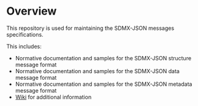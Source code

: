 # Overview

This repository is used for maintaining the SDMX-JSON messages specifications.

This includes:

- Normative documentation and samples for the SDMX-JSON structure message format
- Normative documentation and samples for the SDMX-JSON data message format
- Normative documentation and samples for the SDMX-JSON metadata message format
- [Wiki](https://github.com/sdmx-twg/sdmx-json/wiki) for additional information
